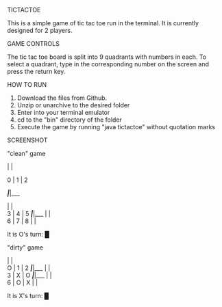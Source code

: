 TICTACTOE

This is a simple game of tic tac toe run in the terminal. It is currently designed for 2 players.

GAME CONTROLS

The tic tac toe board is split into 9 quadrants with numbers in each. To select a quadrant, type 
in the corresponding number on the screen and press the return key.

HOW TO RUN

1. Download the files from Github.
2. Unzip or unarchive to the desired folder
3. Enter into your terminal emulator
4. cd to the "bin" directory of the folder
5. Execute the game by running "java tictactoe" without quotation marks

SCREENSHOT

"clean" game

   |   |   
   
 0 | 1 | 2 
 
___|___|___

   |   |   
 3 | 4 | 5 
___|___|___
   |   |   
 6 | 7 | 8 
   |   |   

It is O's turn:
█



"dirty" game

   |   |   
 O | 1 | 2 
___|___|___
   |   |   
 3 | X | O 
___|___|___
   |   |   
 6 | O | X 
   |   |   

It is X's turn:
█
